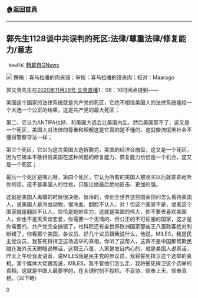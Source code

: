 ###  [:house:返回首頁](https://github.com/ourhimalayas/txt)
---

## 郭先生1128谈中共误判的死区:法律/尊重法律/修复能力/意志
` NewFOC` [轉載自GNews](https://gnews.org/zh-hans/600912/)

![]()![](https://gnews-media-offload.s3.amazonaws.com/wp-content/uploads/2020/11/28221053/%E5%B0%81%E9%9D%A2-111.jpg)
撰稿：喜马拉雅的肉夹馍；审核：喜马拉雅的馍夹肉；校对：Maarago



郭文贵先生在[2020年11月28号 文贵直播](https://gtv.org/video/id=5fc26d49c280ff1609dd2e5b)1：08：10时间点提到——

美国这个国家的法律系统就是共产党的死区，它绝不相信美国人的法律系统能给一个大选一个公正的结果，这是共产党的最大死区；

第二、它认为ANTIFA也好、和美国大选会让美国内乱，然后美国管不了，这又是一个死区，美国人对法律的尊重和理解这是它真的是不懂的，这就像流氓黑社会不懂得警察守法一样；

第三个死区，它以为这次美国大选折腾完，美国的经济会崩盘，这又是一个死区，因为它根本不敢相信美国在这种问题的修复能力、恢复能力恰恰是一个机会，这又是一个死区；

最后一个死区是哪儿呀，第四个死区，它认为所有的美国人被收买以后就乖乖地听你的话，这不是美国人的性格，只能让她最后绝地反击、更加的强。

这就是美国人离婚的时候很决绝、很冷的，你到全世界这些国家你问怎么看待美国人，说美国人是冷血动物，很冷血、翻脸不认人，对！但这个国家不是，或者这个国家就是翻脸不认人，恰恰是她的实力，这就是美国的伟大，你不要去喜欢美国人，你也不是天天谈恋爱，你需要一个无情的、但公正的不可征服的国家，这才是你需要的，共产党完全搞错了，社科院还有全世界欧洲国家那些王八蛋政客绝对判断错了，你看那个美国，各议员、好几个议员跟我说什么，他说，MILES，我是民主党议员，我誓死将捍卫这场选举的真相，你听了这帮人，这真不是中国那帮欺民贼在海外天天瞪眼说瞎话，这帮王八蛋，人家是发自内心的，就是美国人说真话，昨天上午给我发语音，说MILES我是民主党的参议员，我将誓死捍卫这个选举的真相。某个媒体大佬跟我说，MILES，我不管他们怎么走，我将誓死捍卫这个选举的真相。这就是中国人最要学的，在关键时刻不投机、不妥协、信奉上天、信奉真相。（以下略）

0
